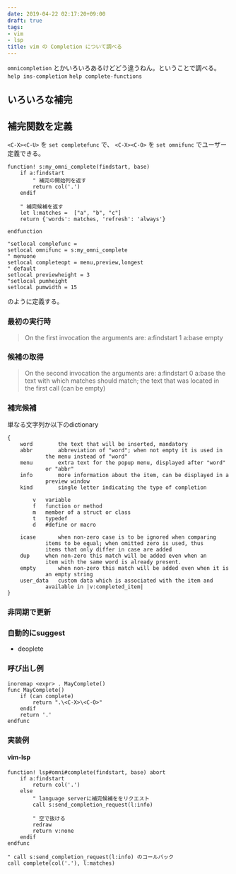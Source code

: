```yaml
---
date: 2019-04-22 02:17:20+09:00
draft: true
tags:
- vim
- lsp
title: vim の Completion について調べる
---
```


`omnicompletion` とかいろいろあるけどどう違うねん。ということで調べる。
`help ins-completion`
`help complete-functions`

## いろいろな補完

## 補完関数を定義

`<C-X><C-U>` を `set completefunc` で、
`<C-X><C-O>` を `set omnifunc` でユーザー定義できる。

```vim
function! s:my_omni_complete(findstart, base)
    if a:findstart
        " 補完の開始列を返す
        return col('.')
    endif

    " 補完候補を返す
    let l:matches =  ["a", "b", "c"]
    return {'words': matches, 'refresh': 'always'}

endfunction

"setlocal complefunc = 
setlocal omnifunc = s:my_omni_complete
" menuone
setlocal completeopt = menu,preview,longest
" default
setlocal previewheight = 3
"setlocal pumheight
setlocal pumwidth = 15
```

のように定義する。

### 最初の実行時

> On the first invocation the arguments are:
>    a:findstart  1
>    a:base	empty

### 候補の取得

> On the second invocation the arguments are:
>    a:findstart  0
>    a:base	the text with which matches should match; the text that was
> 		located in the first call (can be empty)

### 補完候補

単なる文字列か以下のdictionary

```
{
	word		the text that will be inserted, mandatory
	abbr		abbreviation of "word"; when not empty it is used in
			the menu instead of "word"
	menu		extra text for the popup menu, displayed after "word"
			or "abbr"
	info		more information about the item, can be displayed in a
			preview window
	kind		single letter indicating the type of completion

        v	variable
        f	function or method
        m	member of a struct or class
        t	typedef
        d	#define or macro

	icase		when non-zero case is to be ignored when comparing
			items to be equal; when omitted zero is used, thus
			items that only differ in case are added
	dup		when non-zero this match will be added even when an
			item with the same word is already present.
	empty		when non-zero this match will be added even when it is
			an empty string
	user_data 	custom data which is associated with the item and
			available in |v:completed_item|
}
```

### 非同期で更新

### 自動的にsuggest

* deoplete

### 呼び出し例

```vim
inoremap <expr> . MayComplete()
func MayComplete()
    if (can complete)
        return ".\<C-X>\<C-O>"
    endif
    return '.'
endfunc
```

### 実装例
#### vim-lsp

```vim
function! lsp#omni#complete(findstart, base) abort
    if a:findstart
        return col('.')
    else
        " language serverに補完候補ををリクエスト
        call s:send_completion_request(l:info)

        " 空で抜ける
        redraw
        return v:none
    endif
endfunc
```

```vim
" call s:send_completion_request(l:info) のコールバック
call complete(col('.'), l:matches)
```

